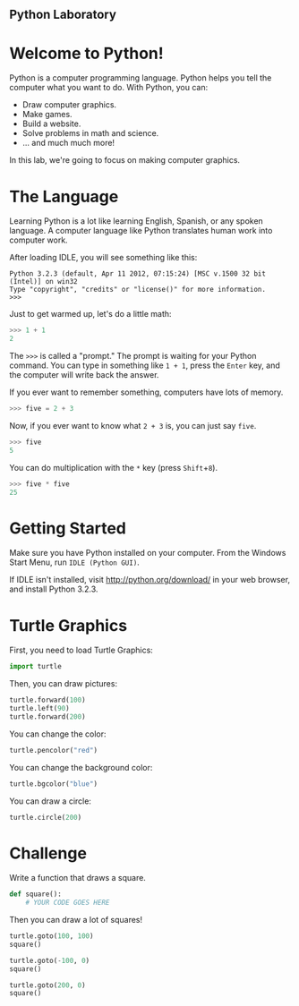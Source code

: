 Python Laboratory
---

# Welcome to Python!

Python is a computer programming language.
Python helps you tell the computer what you want to do.
With Python, you can:

* Draw computer graphics.
* Make games.
* Build a website.
* Solve problems in math and science.
* ... and much much more!

In this lab, we're going to focus on making computer graphics.

# The Language

Learning Python is a lot like learning English, Spanish, or any spoken language.
A computer language like Python translates human work into computer work.

After loading IDLE, you will see something like this:

```
Python 3.2.3 (default, Apr 11 2012, 07:15:24) [MSC v.1500 32 bit (Intel)] on win32
Type "copyright", "credits" or "license()" for more information.
>>> 
```

Just to get warmed up, let's do a little math:
```python
>>> 1 + 1
2
```

The `>>>` is called a "prompt." The prompt is waiting for your Python command.
You can type in something like `1 + 1`, press the `Enter` key, and the computer will write back the answer.

If you ever want to remember something, computers have lots of memory.

```python
>>> five = 2 + 3
```

Now, if you ever want to know what `2 + 3` is, you can just say `five`.

```python
>>> five
5
```

You can do multiplication with the `*` key (press `Shift`+`8`).

```python
>>> five * five
25
```

# Getting Started

Make sure you have Python installed on your computer.
From the Windows Start Menu, run `IDLE (Python GUI)`.

If IDLE isn't installed, visit http://python.org/download/ in your web browser, and install Python 3.2.3. 

# Turtle Graphics

First, you need to load Turtle Graphics:
    
```python
import turtle
```
    
Then, you can draw pictures:
    
```python
turtle.forward(100)
turtle.left(90)
turtle.forward(200)
```

You can change the color:
    
```python
turtle.pencolor("red")
```

You can change the background color:
    
```python
turtle.bgcolor("blue")
```

You can draw a circle:
```python
turtle.circle(200)
```

# 

# Challenge

Write a function that draws a square.

```python
def square():
    # YOUR CODE GOES HERE
```

Then you can draw a lot of squares!

```python
turtle.goto(100, 100)
square()

turtle.goto(-100, 0)
square()

turtle.goto(200, 0)
square()
```